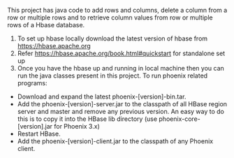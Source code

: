 This project has java  code to add rows and columns, delete a column from a row or multiple rows and to retrieve column values from row or multiple rows of a Hbase database.
1. To set up hbase locally download the latest version of hbase from https://hbase.apache.org
2. Refer https://hbase.apache.org/book.html#quickstart for standalone set up
3. Once you have the hbase up and running in local machine then you can run the java classes present in this project.
To run phoenix related programs:
* Download and expand the latest phoenix-[version]-bin.tar.
* Add the phoenix-[version]-server.jar to the classpath of all HBase region server and master and remove any previous version. An easy way to do this is to copy it into the HBase lib directory (use phoenix-core-[version].jar for Phoenix 3.x)
* Restart HBase.
* Add the phoenix-[version]-client.jar to the classpath of any Phoenix client.